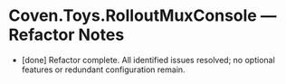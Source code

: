 # Coven.Toys.RolloutMuxConsole — Refactor Notes

- [done] Refactor complete. All identified issues resolved; no optional features or redundant configuration remain.
